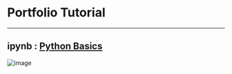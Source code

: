 # Portfolio Tutorial

---------------------------------------------------

## ipynb : [Python Basics](https://github.com/imvickykumar999/portfolio-tutorial/blob/main/python_basics.ipynb)

![image](https://user-images.githubusercontent.com/50515418/133895705-0f4f31cb-1262-47b5-b179-012da54305ff.png)

